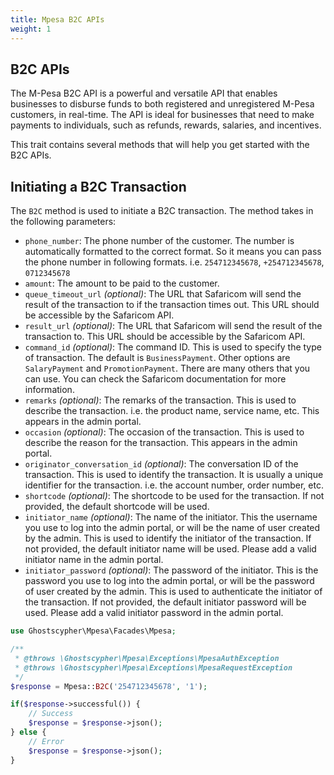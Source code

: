 ```yaml
---
title: Mpesa B2C APIs
weight: 1
---
```


## B2C APIs

The M-Pesa B2C API is a powerful and versatile API that enables businesses to disburse funds to both registered and unregistered M-Pesa customers, in real-time. The API is ideal for businesses that need to make payments to individuals, such as refunds, rewards, salaries, and incentives.

This trait contains several methods that will help you get started with the B2C APIs.

## Initiating a B2C Transaction

The `B2C` method is used to initiate a B2C transaction. The method takes in the following parameters:

- `phone_number`: The phone number of the customer. The number is automatically formatted to the correct format. So it means you can pass the phone number in following formats. i.e. `254712345678`, `+254712345678`, `0712345678`
- `amount`: The amount to be paid to the customer.
- `queue_timeout_url` *(optional)*: The URL that Safaricom will send the result of the transaction to if the transaction times out. This URL should be accessible by the Safaricom API.
- `result_url` *(optional)*: The URL that Safaricom will send the result of the transaction to. This URL should be accessible by the Safaricom API.
- `command_id` *(optional)*: The command ID. This is used to specify the type of transaction. The default is `BusinessPayment`. Other options are `SalaryPayment` and `PromotionPayment`. There are many others that you can use. You can check the Safaricom documentation for more information.
- `remarks` *(optional)*: The remarks of the transaction. This is used to describe the transaction. i.e. the product name, service name, etc. This appears in the admin portal.
- `occasion` *(optional)*: The occasion of the transaction. This is used to describe the reason for the transaction. This appears in the admin portal.
- `originator_conversation_id` *(optional)*: The conversation ID of the transaction. This is used to identify the transaction. It is usually a unique identifier for the transaction. i.e. the account number, order number, etc.
- `shortcode` *(optional)*: The shortcode to be used for the transaction. If not provided, the default shortcode will be used.
- `initiator_name` *(optional)*: The name of the initiator. This the username you use to log into the admin portal, or will be the name of user created by the admin. This is used to identify the initiator of the transaction. If not provided, the default initiator name will be used. Please add a valid initiator name in the admin portal.
- `initiator_password` *(optional)*: The password of the initiator. This is the password you use to log into the admin portal, or will be the password of user created by the admin. This is used to authenticate the initiator of the transaction. If not provided, the default initiator password will be used. Please add a valid initiator password in the admin portal.

```php
use Ghostscypher\Mpesa\Facades\Mpesa;

/**
 * @throws \Ghostscypher\Mpesa\Exceptions\MpesaAuthException
 * @throws \Ghostscypher\Mpesa\Exceptions\MpesaRequestException
 */
$response = Mpesa::B2C('254712345678', '1');

if($response->successful()) {
    // Success
    $response = $response->json();
} else {
    // Error
    $response = $response->json();
}
```
